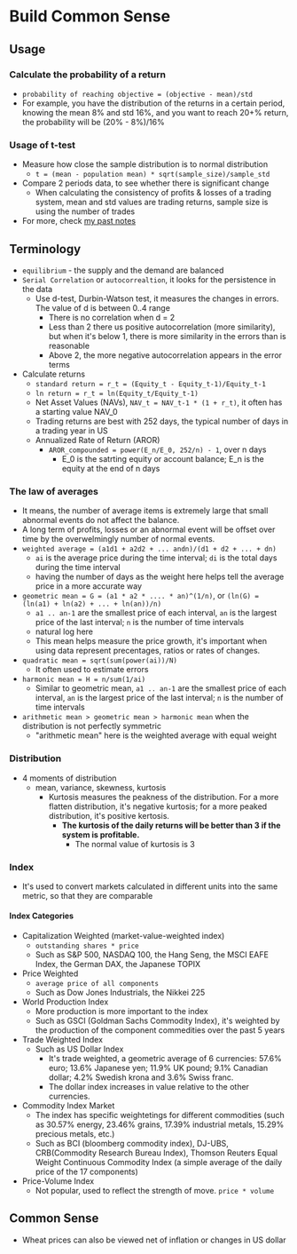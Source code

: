 # Build Common Sense

## Usage
### Calculate the probability of a return
* `probability of reaching objective = (objective - mean)/std`
* For example, you have the distribution of the returns in a certain period, knowing the mean 8% and std 16%, and you want to reach 20+% return, the probability will be (20% - 8%)/16%
### Usage of t-test
* Measure how close the sample distribution is to normal distribution
  * `t = (mean - population mean) * sqrt(sample_size)/sample_std`
* Compare 2 periods data, to see whether there is significant change
  * When calculating the consistency of profits & losses of a trading system, mean and std values are trading returns, sample size is using the number of trades
* For more, check [my past notes][1]

## Terminology
* `equilibrium` -  the supply and the demand are balanced
* `Serial Correlation` or `autocorrealtion`, it looks for the persistence in the data
  * Use d-test, Durbin-Watson test, it measures the changes in errors. The value of d is between 0..4 range
    * There is no correlation when d = 2
    * Less than 2 there us positive autocorrelation (more similarity), but when it's below 1, there is more similarity in the errors than is reasonable
    * Above 2, the more negative autocorrelation appears in the error terms
* Calculate returns
  * `standard return = r_t = (Equity_t - Equity_t-1)/Equity_t-1`
  * `ln return = r_t = ln(Equity_t/Equity_t-1)`
  * Net Asset Values (NAVs), `NAV_t = NAV_t-1 * (1 + r_t)`, it often has a starting value NAV_0
  * Trading returns are best with 252 days, the typical number of days in a trading year in US
  * Annualized Rate of Return (AROR)
    * `AROR_compounded = power(E_n/E_0, 252/n) - 1`, over n days
      * E_0 is the satrting equity or account balance; E_n is the equity at the end of n days

### The law of averages
* It means, the number of average items is extremely large that small abnormal events do not affect the balance.
* A long term of profits, losses or an abnormal event will be offset over time by the overwelmingly number of normal events.
* `weighted average = (a1d1 + a2d2 + ... andn)/(d1 + d2 + ... + dn)`
  * `ai` is the average price during the time interval; `di` is the total days during the time interval
  * having the number of days as the weight here helps tell the average price in a more accurate way
* `geometric mean = G = (a1 * a2 * .... * an)^(1/n)`, or `(ln(G) = (ln(a1) + ln(a2) + ... + ln(an))/n)`
  * `a1 .. an-1` are the smallest price of each interval, `an` is the largest price of the last interval; `n` is the number of time intervals
  * natural log here
  * This mean helps measure the price growth, it's important when using data represent precentages, ratios or rates of changes.
* `quadratic mean = sqrt(sum(power(ai))/N)`
  * It often used to estimate errors
* `harmonic mean = H = n/sum(1/ai)`
  * Similar to geometric mean, `a1 .. an-1` are the smallest price of each interval, `an` is the largest price of the last interval; `n` is the number of time intervals
* `arithmetic mean > geometric mean > harmonic mean` when the distribution is not perfectly symmetric
  * "arithmetic mean" here is the weighted average with equal weight
  
### Distribution
* 4 moments of distribution
  * mean, variance, skewness, kurtosis
    * Kurtosis measures the peakness of the distribution. For a more flatten distribution, it's negative kurtosis; for a more peaked distribution, it's positive kertosis.
      * <b>The kurtosis of the daily returns will be better than 3 if the system is profitable.</b>
        * The normal value of kurtosis is 3
        
### Index
* It's used to convert markets calculated in different units into the same metric, so that they are comparable
#### Index Categories
* Capitalization Weighted (market-value-weighted index)
  * `outstanding shares * price`
  * Such as S&P 500, NASDAQ 100, the Hang Seng, the MSCI EAFE Index, the German DAX, the Japanese TOPIX
* Price Weighted
  * `average price of all components`
  * Such as Dow Jones Industrials, the Nikkei 225
* World Production Index
  * More production is more important to the index
  * Such as GSCI (Goldman Sachs Commodity Index), it's weighted by the production of the component commedities over the past 5 years
* Trade Weighted Index
  * Such as US Dollar Index
    * It's trade weighted, a geometric average of 6 currencies: 57.6% euro; 13.6% Japanese yen; 11.9% UK pound; 9.1% Canadian dollar; 4.2% Swedish krona and 3.6% Swiss franc.
    * The dollar index increases in value relative to the other currencies.
* Commodity Index Market
  * The index has specific weightetings for different commodities (such as 30.57% energy, 23.46% grains, 17.39% industrial metals, 15.29% precious metals, etc.)
  * Such as BCI (bloomberg commodity index), DJ-UBS, CRB(Commodity Research Bureau Index), Thomson Reuters Equal Weight Continuous Commodity Index (a simple average of the daily price of the 17 components)
* Price-Volume Index
  * Not popular, used to reflect the strength of move. `price * volume`

## Common Sense
* Wheat prices can also be viewed net of inflation or changes in US dollar


[1]:https://github.com/hanhanwu/Hanhan_Data_Science_Practice/blob/master/Applied_Statistics/pvalue_ttest_ztest.md
